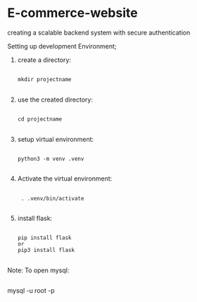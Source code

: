 # E-commerce-website
creating a scalable backend system with secure authentication

Setting up development Environment;
1. create a directory:
   ##
       mkdir projectname
   ##
3. use the created directory:
   ##
       cd projectname
   ##
5. setup virtual environment:
   ##
       python3 -m venv .venv
   ##
7. Activate the virtual environment:
   ##
        . .venv/bin/activate
   ##
8. install flask:
   ##
       pip install flask
       or
       pip3 install flask
   ##


Note: To open mysql:
##
mysql -u root -p
##




